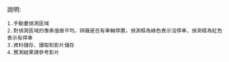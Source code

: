 說明:
    
    1.手動畫偵測區域
    2.對偵測區域的像素值做平均，辨識是否有車輛停置。偵測框為綠色表示沒停車，偵測框為紅色表示有停車
    3.資料儲存、讀取和影片儲存
    4.實測結果請參考影片
